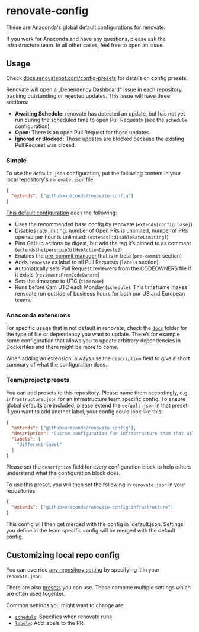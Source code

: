 # renovate-config

These are Anaconda's global default configurations for renovate.

If you work for Anaconda and have any questions, please ask the infrastructure team. In all other cases, feel free to open an issue.

## Usage

Check [docs.renovatebot.com/config-presets](https://docs.renovatebot.com/config-presets/) for details on config presets.

Renovate will open a „Dependency Dashboard“ issue in each repository, tracking outstanding or rejected updates. This issue will have three sections:

* **Awaiting Schedule**: renovate has detected an update, but has not yet run during the scheduled time to open Pull Requests (see the `schedule` configuration)
* **Open**: There is an open Pull Request for those updates
* **Ignored or Blocked**: Those updates are blocked because the existing Pull Request was closed.

### Simple

To use the `default.json` configuration, put the following content in your local repository's `renovate.json` file:

```json
{
  "extends": ["github>anaconda/renovate-config"]
}
```

[This default configuration](default.json) does the following:

* Uses the recommended base config by renovate (`extends[config:base]`)
* Disables rate limiting: number of Open PRs is unlimited, number of PRs opened per hour is unlimited: (`extends[:disableRateLimiting]`)
* Pins GitHub actions by digest, but add the tag it’s pinned to as comment (`extends[helpers:pinGitHubActionDigests]`)
* Enables the [pre-commit manager](https://docs.renovatebot.com/modules/manager/pre-commit/) that is in beta (`pre-commit` section)
* Adds `renovate` as label to all Pull Requests (`labels` section)
* Automatically sets Pull Request reviewers from the CODEOWNERS file if it exists (`reviewersFromCodeOwners`)
* Sets the timezone to UTC (`timezone`)
* Runs before 6am UTC each Monday (`schedule`). This timeframe makes renvoate run outside of business hours for both our US and European teams.

### Anaconda extensions

For specific usage that is not default in renovate, check the [`docs`](docs) folder for the type of file or dependency you want to update.
There’s for example some configuration that allows you to update arbitrary dependencies in Dockerfiles and there might be more to come.

When adding an extension, always use the `description` field to give a short summary of what the configuration does.

### Team/project presets

You can add presets to this repository. Please name them accordingly, e.g. `infrastructure.json` for an infrastructure team specific config. To ensure global defaults are included, please extend the `default.json` in that preset. If you want to add another label, your config could look like this:

```json
{
  "extends": ["github>anaconda/renovate-config"],
  "description": "Custom configuration for infrastructure team that will add other labels then the default",
  "labels": [
    "different-label"
  ]
}
```

Please set the `description` field for every configuration block to help others understand what the configuration block does.

To use this preset, you will then set the following in `renovate.json` in your repositories

```json
{
  "extends": ["github>anaconda/renovate-config:infrastructure"]
}
```

This config will then get merged with the config in `default.json. Settings you define in the team specific config will be merged with the default config.

## Customizing local repo config

You can override [any repository setting](https://docs.renovatebot.com/configuration-options/) by specifying it in your `renovate.json`.

There are also [presets](https://docs.renovatebot.com/presets-default/) you can use. Those combine multiple settings which are often used togehter.

Common settings you might want to change are:

* [`schedule`](https://docs.renovatebot.com/configuration-options/#schedule): Specifies when renovate runs
* [`labels`](https://docs.renovatebot.com/configuration-options/#labels): Add labels to the PR.
